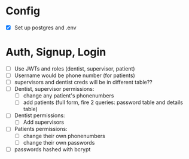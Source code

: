 # Config

- [x] Set up postgres and .env

# Auth, Signup, Login

- [ ] Use JWTs and roles (dentist, supervisor, patient)
- [ ] Username would be phone number (for patients)
- [ ] supervisors and dentist creds will be in different table??
- [ ] Dentist, supervisor permissions:
  - [ ] change any patient's phonenumbers
  - [ ] add patients (full form, fire 2 queries: password table and details table)
- [ ] Dentist permissions:
  - [ ] Add supervisors
- [ ] Patients permissions:
  - [ ] change their own phonenumbers
  - [ ] change their own passwords
- [ ] passwords hashed with bcrypt
